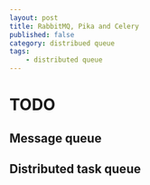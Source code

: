 ```yaml
---
layout: post
title: RabbitMQ, Pika and Celery
published: false
category: distribued queue
tags:
    - distributed queue
---
```


# TODO
## Message queue
## Distributed task queue
